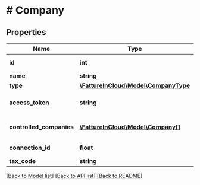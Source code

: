 # # Company

## Properties

Name | Type | Description | Notes
------------ | ------------- | ------------- | -------------
**id** | **int** | Company unique identifier. | [optional]
**name** | **string** | Company name. | [optional]
**type** | [**\FattureInCloud\Model\CompanyType**](CompanyType.md) |  | [optional]
**access_token** | **string** | CompanyAuthentication token for this company. [Only if type&#x3D;company] | [optional]
**controlled_companies** | [**\FattureInCloud\Model\Company[]**](Company.md) | List of controlled companies. [Only if type&#x3D;accountant] | [optional]
**connection_id** | **float** | Company connection id. | [optional]
**tax_code** | **string** | Tax code. | [optional]

[[Back to Model list]](../../README.md#models) [[Back to API list]](../../README.md#endpoints) [[Back to README]](../../README.md)
